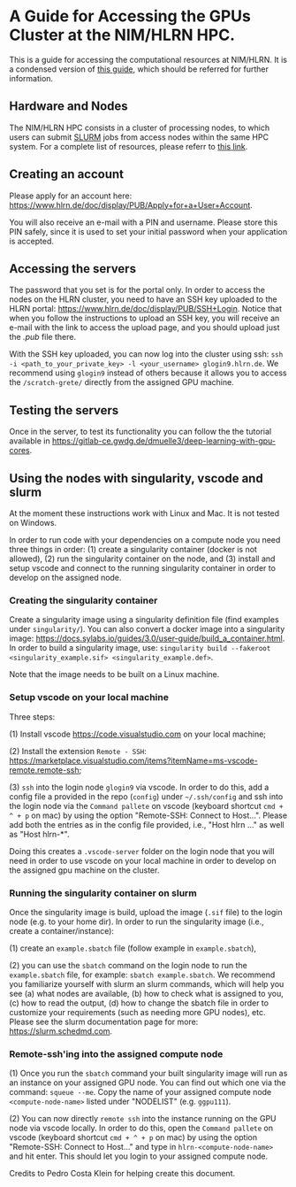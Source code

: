 # A Guide for Accessing the GPUs Cluster at the NIM/HLRN HPC.

This is a guide for accessing the computational resources at NIM/HLRN. It is a condensed version of [this guide](https://www.hlrn.de/doc/display/PUB/GPU+Usage), which should be referred for further information.


## Hardware and Nodes
The NIM/HLRN HPC consists in a cluster of processing nodes, to which users can submit [SLURM](https://slurm.schedmd.com/documentation.html) jobs from access nodes within the same HPC system. For a complete list of resources, please referr to [this link](https://www.hlrn.de/doc/display/PUB/Compute+node+partitions#Computenodepartitions-Emmy(G%C3%B6ttingen)). 

## Creating an account
Please apply for an account here: https://www.hlrn.de/doc/display/PUB/Apply+for+a+User+Account.

You will also receive an e-mail with a PIN and username. Please store this PIN safely, since it is used to set your initial password when your application is accepted.

## Accessing the servers

The password that you set is for the portal only. In order to access the nodes on the HLRN cluster, you need to have an SSH key uploaded to the HLRN portal: https://www.hlrn.de/doc/display/PUB/SSH+Login. Notice that when you follow the instructions to upload an SSH key, you will receive an e-mail with the link to access the upload page, and you should upload just the _.pub_ file there.

With the SSH key uploaded, you can now log into the cluster using ssh: ```ssh -i <path_to_your_private_key> -l <your_username> glogin9.hlrn.de```. We recommend using `glogin9` instead of others because it allows you to access the `/scratch-grete/` directly from the assigned GPU machine.

## Testing the servers
Once in the server, to test its functionality you can follow the the tutorial available in https://gitlab-ce.gwdg.de/dmuelle3/deep-learning-with-gpu-cores. 


## Using the nodes with singularity, vscode and slurm

At the moment these instructions work with Linux and Mac. It is not tested on Windows.

In order to run code with your dependencies on a compute node you need three things in order: (1) create a singularity container (docker is not allowed), (2) run the singularity container on the node, and (3) install and setup vscode and connect to the running singularity container in order to develop on the assigned node.

### Creating the singularity container
Create a singularity image using a singularity definition file (find examples under `singularity/`). You can also convert a docker image into a singularity image: https://docs.sylabs.io/guides/3.0/user-guide/build_a_container.html. In order to build a singularity image, use: `singularity build --fakeroot <singularity_example.sif> <singularity_example.def>`.

Note that the image needs to be built on a Linux machine.

### Setup vscode on your local machine
Three steps: 

(1) Install vscode https://code.visualstudio.com on your local machine; 

(2) Install the extension `Remote - SSH`: https://marketplace.visualstudio.com/items?itemName=ms-vscode-remote.remote-ssh; 

(3) `ssh` into the login node `glogin9` via vscode. In order to do this, add a config file a provided in the repo (`config`) under `~/.ssh/config` and ssh into the login node via the `Command pallete` on vscode (keyboard shortcut `cmd + ^ + p` on mac) by using the option "Remote-SSH: Connect to Host...". Please add both the entries as in the config file provided, i.e., "Host hlrn ..." as well as "Host hlrn-*".

Doing this creates a `.vscode-server` folder on the login node that you will need in order to use vscode on your local machine in order to develop on the assigned gpu machine on the cluster.

### Running the singularity container on slurm
Once the singularity image is build, upload the image (`.sif` file) to the login node (e.g. to your home dir). In order to run the singularity image (i.e., create a container/instance): 

(1) create an `example.sbatch` file (follow example in `example.sbatch`), 

(2) you can use the `sbatch` command on the login node to run the `example.sbatch` file, for example: `sbatch example.sbatch`.
We recommend you familiarize yourself with slurm an slurm commands, which will help you see (a) what nodes are available, (b) how to check what is assigned to you, (c) how to read the output, (d) how to change the sbatch file in order to customize your requirements (such as needing more GPU nodes), etc. Please see the slurm documentation page for more: https://slurm.schedmd.com. 

### Remote-ssh'ing into the assigned compute node
(1) Once you run the `sbatch` command your built singularity image will run as an instance on your assigned GPU node. You can find out which one via the command: `squeue --me`. Copy the name of your assigned compute node `<compute-node-name>` listed under "NODELIST" (e.g. `ggpu111`). 

(2) You can now directly `remote ssh` into the instance running on the GPU node via vscode locally. In order to do this, open the `Command pallete` on vscode (keyboard shortcut `cmd + ^ + p` on mac) by using the option "Remote-SSH: Connect to Host..." and type in `hlrn-<compute-node-name>` and hit enter. This should let you login to your assigned compute node.

Credits to Pedro Costa Klein for helping create this document.